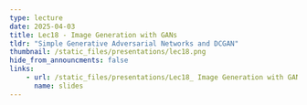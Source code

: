 ```yaml
---
type: lecture
date: 2025-04-03
title: Lec18 - Image Generation with GANs
tldr: "Simple Generative Adversarial Networks and DCGAN"
thumbnail: /static_files/presentations/lec18.png
hide_from_announcments: false
links:
    - url: /static_files/presentations/Lec18_ Image Generation with GANs.pdf
      name: slides
---
```

